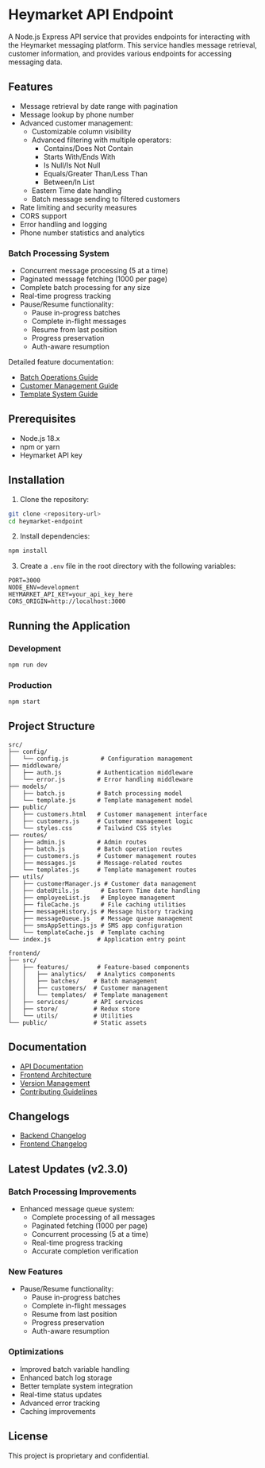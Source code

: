 # Heymarket API Endpoint

A Node.js Express API service that provides endpoints for interacting with the Heymarket messaging platform. This service handles message retrieval, customer information, and provides various endpoints for accessing messaging data.

## Features

- Message retrieval by date range with pagination
- Message lookup by phone number
- Advanced customer management:
  * Customizable column visibility
  * Advanced filtering with multiple operators:
    - Contains/Does Not Contain
    - Starts With/Ends With
    - Is Null/Is Not Null
    - Equals/Greater Than/Less Than
    - Between/In List
  * Eastern Time date handling
  * Batch message sending to filtered customers
- Rate limiting and security measures
- CORS support
- Error handling and logging
- Phone number statistics and analytics

### Batch Processing System
- Concurrent message processing (5 at a time)
- Paginated message fetching (1000 per page)
- Complete batch processing for any size
- Real-time progress tracking
- Pause/Resume functionality:
  * Pause in-progress batches
  * Complete in-flight messages
  * Resume from last position
  * Progress preservation
  * Auth-aware resumption

Detailed feature documentation:
- [Batch Operations Guide](docs/BATCH_OPERATIONS.md)
- [Customer Management Guide](docs/CUSTOMER_MANAGEMENT.md)
- [Template System Guide](docs/TEMPLATE_SYSTEM.md)

## Prerequisites

- Node.js 18.x
- npm or yarn
- Heymarket API key

## Installation

1. Clone the repository:
```bash
git clone <repository-url>
cd heymarket-endpoint
```

2. Install dependencies:
```bash
npm install
```

3. Create a `.env` file in the root directory with the following variables:
```env
PORT=3000
NODE_ENV=development
HEYMARKET_API_KEY=your_api_key_here
CORS_ORIGIN=http://localhost:3000
```

## Running the Application

### Development
```bash
npm run dev
```

### Production
```bash
npm start
```

## Project Structure

```
src/
├── config/
│   └── config.js         # Configuration management
├── middleware/
│   ├── auth.js          # Authentication middleware
│   └── error.js         # Error handling middleware
├── models/
│   ├── batch.js         # Batch processing model
│   └── template.js      # Template management model
├── public/
│   ├── customers.html   # Customer management interface
│   ├── customers.js     # Customer management logic
│   └── styles.css       # Tailwind CSS styles
├── routes/
│   ├── admin.js         # Admin routes
│   ├── batch.js         # Batch operation routes
│   ├── customers.js     # Customer management routes
│   ├── messages.js      # Message-related routes
│   └── templates.js     # Template management routes
├── utils/
│   ├── customerManager.js # Customer data management
│   ├── dateUtils.js      # Eastern Time date handling
│   ├── employeeList.js   # Employee management
│   ├── fileCache.js      # File caching utilities
│   ├── messageHistory.js # Message history tracking
│   ├── messageQueue.js   # Message queue management
│   ├── smsAppSettings.js # SMS app configuration
│   └── templateCache.js  # Template caching
└── index.js             # Application entry point

frontend/
├── src/
│   ├── features/        # Feature-based components
│   │   ├── analytics/   # Analytics components
│   │   ├── batches/    # Batch management
│   │   ├── customers/  # Customer management
│   │   └── templates/  # Template management
│   ├── services/       # API services
│   ├── store/          # Redux store
│   └── utils/          # Utilities
└── public/             # Static assets
```

## Documentation

- [API Documentation](api-docs.yaml)
- [Frontend Architecture](FRONTEND_ARCHITECTURE.md)
- [Version Management](docs/VERSIONING.md)
- [Contributing Guidelines](CONTRIBUTING.md)

## Changelogs
- [Backend Changelog](CHANGELOG.md)
- [Frontend Changelog](frontend/CHANGELOG.md)

## Latest Updates (v2.3.0)

### Batch Processing Improvements
- Enhanced message queue system:
  * Complete processing of all messages
  * Paginated fetching (1000 per page)
  * Concurrent processing (5 at a time)
  * Real-time progress tracking
  * Accurate completion verification

### New Features
- Pause/Resume functionality:
  * Pause in-progress batches
  * Complete in-flight messages
  * Resume from last position
  * Progress preservation
  * Auth-aware resumption

### Optimizations
- Improved batch variable handling
- Enhanced batch log storage
- Better template system integration
- Real-time status updates
- Advanced error tracking
- Caching improvements

## License

This project is proprietary and confidential.
